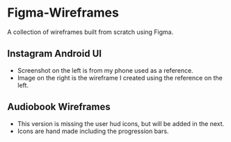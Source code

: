 # Figma-Wireframes
A collection of wireframes built from scratch using Figma.

## Instagram Android UI

 - Screenshot on the left is from my phone used as a reference.
 - Image on the right is the wireframe I created using the reference on the left.
    
## Audiobook Wireframes
 
 - This version is missing the user hud icons, but will be added in the next.
 - Icons are hand made including the progression bars.
